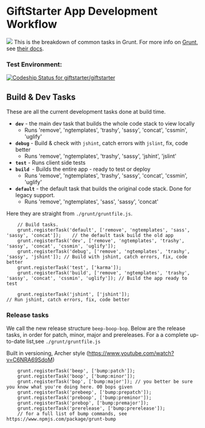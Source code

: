 # GiftStarter App Development Workflow
![](https://wordimpress.com/assets/icon-grunt.png)
This is the breakdown of common tasks in Grunt. For more info on [Grunt](http://gruntjs.com), see [their docs](http://gruntjs.com/getting-started).

### Test Environment:
[ ![Codeship Status for giftstarter/giftstarter](https://codeship.com/projects/ca27d580-3295-0133-88e5-7e5270587528/status?branch=dev)](https://codeship.com/projects/99954)

## Build & Dev Tasks
These are all the current development tasks done at build time.

- **`dev`** - the main dev task that builds the whole code stack to view locally
  - Runs 'remove', 'ngtemplates', 'trashy', 'sassy', 'concat', 'cssmin', 'uglify'
- **`debug`** - Build & check with `jshint`, catch errors with `jslint`, fix, code better
  - Runs 'remove', 'ngtemplates', 'trashy', 'sassy', 'jshint', 'jslint'
- **`test`** - Runs client side tests
- **`build `**- Builds the entire app - ready to test or deploy
  - Runs 'remove', 'ngtemplates', 'trashy', 'sassy', 'concat', 'cssmin', 'uglify'
- **`default`** - the default task that builds the original code stack. Done for legacy support.
  - Runs 'remove', 'ngtemplates', 'sass', 'sassy', 'concat'

Here they are straight from `./grunt/gruntfile.js`.
```
    // Build tasks.
    grunt.registerTask('default', ['remove', 'ngtemplates', 'sass', 'sassy', 'concat']);	// the default task build the old app
	grunt.registerTask('dev', ['remove', 'ngtemplates', 'trashy', 'sassy', 'concat', 'cssmin', 'uglify']);
	grunt.registerTask('debug', ['remove', 'ngtemplates', 'trashy', 'sassy', 'jshint']); // Build with jshint, catch errors, fix, code better
	grunt.registerTask('test', ['karma']);
	grunt.registerTask('build', ['remove', 'ngtemplates', 'trashy', 'sassy', 'concat', 'cssmin', 'uglify']); // Build the app ready to test
	
    grunt.registerTask('jshint', ['jshint']);								// Run jshint, catch errors, fix, code better
```

### Release tasks
We call the new release structure `beep-boop-bop`. Below are the release tasks, in order for patch, minor, major and prereleases. 
For a a complete up-to-date list,see `./grunt/gruntfile.js`

Built in versioning, Archer style (https://www.youtube.com/watch?v=C6NRA69SdoM)
```
	grunt.registerTask('beep', ['bump:patch']);
	grunt.registerTask('boop', ['bump:minor']);
	grunt.registerTask('bop', ['bump:major']); // you better be sure you know what you're doing here. 00 bops given
	grunt.registerTask('prebeep', ['bump:prepatch']);
	grunt.registerTask('preboop', ['bump:preminor']);
	grunt.registerTask('prebop', ['bump:premajor']);
	grunt.registerTask('prerelease', ['bump:prerelease']);
	// for a full list of bump commands, see https://www.npmjs.com/package/grunt-bump
```